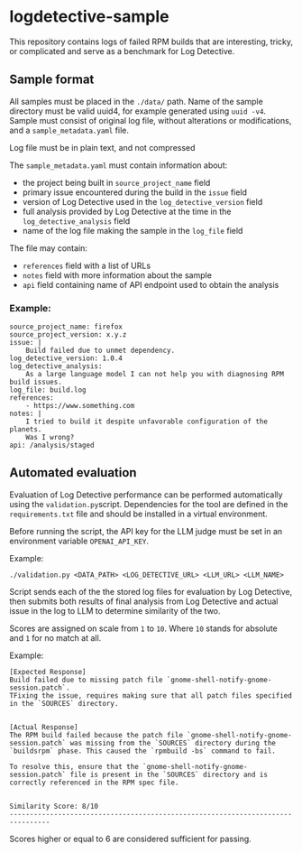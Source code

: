 # logdetective-sample

This repository contains logs of failed RPM builds that are interesting,
tricky, or complicated and serve as a benchmark for Log Detective.


## Sample format

All samples must be placed in the `./data/` path.
Name of the sample directory must be valid uuid4, for example generated using `uuid -v4`.
Sample must consist of original log file, without alterations or modifications,
and a `sample_metadata.yaml` file.

Log file must be in plain text, and not compressed

The `sample_metadata.yaml` must contain information about:
- the project being built in `source_project_name` field
- primary issue encountered during the build in the `issue` field
- version of Log Detective used in the `log_detective_version` field
- full analysis provided by Log Detective at the time in the `log_detective_analysis` field
- name of the log file making the sample in the `log_file` field

The file may contain:
- `references` field with a list of URLs
- `notes` field with more information about the sample
- `api` field containing name of API endpoint used to obtain the analysis

### Example:

```
source_project_name: firefox
source_project_version: x.y.z
issue: |
    Build failed due to unmet dependency.
log_detective_version: 1.0.4
log_detective_analysis:
    As a large language model I can not help you with diagnosing RPM build issues.
log_file: build.log
references:
    - https://www.something.com
notes: |
    I tried to build it despite unfavorable configuration of the planets.
    Was I wrong?
api: /analysis/staged
```


## Automated evaluation

Evaluation of Log Detective performance can be performed automatically using
the `validation.py`script. Dependencies for the tool are defined in the
`requirements.txt` file and should be installed in a virtual environment.

Before running the script, the API key for the LLM judge must be set
in an environment variable `OPENAI_API_KEY`.

Example:

```
./validation.py <DATA_PATH> <LOG_DETECTIVE_URL> <LLM_URL> <LLM_NAME>
```
Script sends each of the the stored log files for evaluation by Log Detective,
then submits both results of final analysis from Log Detective and actual issue
in the log to LLM to determine similarity of the two.

Scores are assigned on scale from `1` to `10`. Where `10` stands for absolute and
`1` for no match at all.

Example:

```
[Expected Response]
Build failed due to missing patch file `gnome-shell-notify-gnome-session.patch`.
TFixing the issue, requires making sure that all patch files specified in the `SOURCES` directory.


[Actual Response]
The RPM build failed because the patch file `gnome-shell-notify-gnome-session.patch` was missing from the `SOURCES` directory during the `buildsrpm` phase. This caused the `rpmbuild -bs` command to fail.

To resolve this, ensure that the `gnome-shell-notify-gnome-session.patch` file is present in the `SOURCES` directory and is correctly referenced in the RPM spec file.


Similarity Score: 8/10
--------------------------------------------------------------------------------
```

Scores higher or equal to 6 are considered sufficient for passing.
